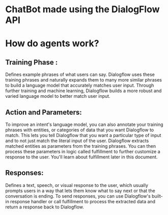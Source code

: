 # ChatBot made using the DialogFlow API

# How do agents work?

## Training Phase :
Defines example phrases of what users can say. Dialogflow uses these training phrases and naturally expands them to many more similar phrases to build a language model that accurately matches user input. Through further training and machine learning, Dialogflow builds a more robust and varied language model to better match user input.

## Action and Parameters:
 To improve an intent's language model, you can also annotate your training phrases with entities, or categories of data that you want Dialogflow to match. This lets you tell Dialogflow that you want a particular type of input and to not just match the literal input of the user. Dialogflow extracts matched entities as parameters from the training phrases. You can then process these parameters in logic called fulfillment to further customize a response to the user. You'll learn about fulfillment later in this document.
 
 ## Responses:
  Defines a text, speech, or visual response to the user, which usually prompts users in a way that lets them know what to say next or that the conversation is ending. To send responses, you can use Dialogflow's built-in response handler or call fulfillment to process the extracted data and return a response back to Dialogflow.
